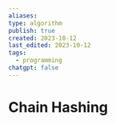```yaml
---
aliases: 
type: algorithm
publish: true
created: 2023-10-12
last_edited: 2023-10-12
tags:
  - programming
chatgpt: false
---
```

# Chain Hashing